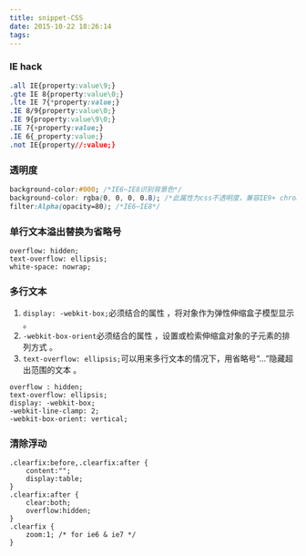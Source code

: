 ```yaml
---
title: snippet-CSS
date: 2015-10-22 18:26:14
tags:
---
```

### IE hack
``` css
.all IE{property:value\9;}  
.gte IE 8{property:value\0;}  
.lte IE 7{*property:value;}  
.IE 8/9{property:value\0;}  
.IE 9{property:value\9\0;}  
.IE 7{+property:value;}  
.IE 6{_property:value;}  
.not IE{property//:value;}
```
<!--more-->
### 透明度
``` css
background-color:#000; /*IE6~IE8识别背景色*/  
background-color: rgba(0, 0, 0, 0.8); /*此属性为css不透明度，兼容IE9+ chrome等高级浏览器*/  
filter:Alpha(opacity=80); /*IE6~IE8*/
```
### 单行文本溢出替换为省略号

```
overflow: hidden;  
text-overflow: ellipsis;  
white-space: nowrap;
```
### 多行文本
 1. `display: -webkit-box;`必须结合的属性 ，将对象作为弹性伸缩盒子模型显示 。
 2. `-webkit-box-orient`必须结合的属性 ，设置或检索伸缩盒对象的子元素的排列方式 。
 3. `text-overflow: ellipsis;`可以用来多行文本的情况下，用省略号“…”隐藏超出范围的文本 。

```
overflow : hidden;
text-overflow: ellipsis;
display: -webkit-box;
-webkit-line-clamp: 2;
-webkit-box-orient: vertical;
```

### 清除浮动
```
.clearfix:before,.clearfix:after {
    content:"";
    display:table;
}
.clearfix:after {
    clear:both;
    overflow:hidden;
}
.clearfix {
    zoom:1; /* for ie6 & ie7 */
}
```